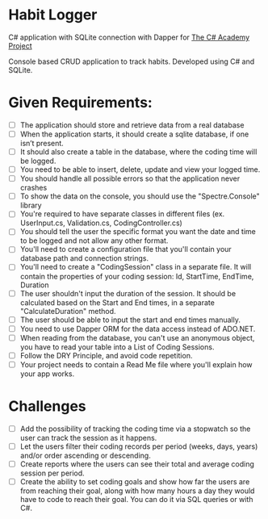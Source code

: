 # Habit Logger
C# application with SQLite connection with Dapper for [The C# Academy Project](https://thecsharpacademy.com/project/13/coding-tracker)

Console based CRUD application to track habits.
Developed using C# and SQLite.


# Given Requirements:
- [ ] The application should store and retrieve data from a real database
- [ ] When the application starts, it should create a sqlite database, if one isn’t present.
- [ ] It should also create a table in the database, where the coding time will be logged.
- [ ] You need to be able to insert, delete, update and view your logged time. 
- [ ] You should handle all possible errors so that the application never crashes 
- [ ] To show the data on the console, you should use the "Spectre.Console" library
- [ ] You're required to have separate classes in different files (ex. UserInput.cs, Validation.cs, CodingController.cs)
- [ ] You should tell the user the specific format you want the date and time to be logged and not allow any other format.
- [ ] You'll need to create a configuration file that you'll contain your database path and connection strings.
- [ ] You'll need to create a "CodingSession" class in a separate file. It will contain the properties of your coding session: Id, StartTime, EndTime, Duration
- [ ] The user shouldn't input the duration of the session. It should be calculated based on the Start and End times, in a separate "CalculateDuration" method.
- [ ] The user should be able to input the start and end times manually.
- [ ] You need to use Dapper ORM for the data access instead of ADO.NET.
- [ ] When reading from the database, you can't use an anonymous object, you have to read your table into a List of Coding Sessions.
- [ ] Follow the DRY Principle, and avoid code repetition.
- [ ] Your project needs to contain a Read Me file where you'll explain how your app works.

# Challenges
- [ ] Add the possibility of tracking the coding time via a stopwatch so the user can track the session as it happens.
- [ ] Let the users filter their coding records per period (weeks, days, years) and/or order ascending or descending.
- [ ] Create reports where the users can see their total and average coding session per period.
- [ ] Create the ability to set coding goals and show how far the users are from reaching their goal, along with how many hours a day they would have to code to reach their goal. You can do it via SQL queries or with C#.
